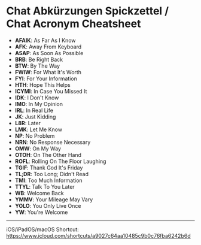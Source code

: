 # Chat Abkürzungen Spickzettel / Chat Acronym Cheatsheet

- **AFAIK**: As Far As I Know
- **AFK**: Away From Keyboard
- **ASAP**: As Soon As Possible
- **BRB**: Be Right Back
- **BTW**: By The Way
- **FWIW**: For What It's Worth
- **FYI**: For Your Information
- **HTH**: Hope This Helps
- **ICYMI**: In Case You Missed It
- **IDK**: I Don't Know
- **IMO**: In My Opinion
- **IRL**: In Real Life
- **JK**: Just Kidding
- **L8R**: Later
- **LMK**: Let Me Know
- **NP**: No Problem
- **NRN**: No Response Necessary
- **OMW**: On My Way
- **OTOH**: On The Other Hand
- **ROFL**: Rolling On The Floor Laughing
- **TGIF**: Thank God It's Friday
- **TL;DR**: Too Long; Didn't Read
- **TMI**: Too Much Information
- **TTYL**: Talk To You Later
- **WB**: Welcome Back
- **YMMV**: Your Mileage May Vary
- **YOLO**: You Only Live Once
- **YW**: You're Welcome

---

iOS/iPadOS/macOS Shortcut: https://www.icloud.com/shortcuts/a9027c64aa10485c9b0c76fba6242b6d
